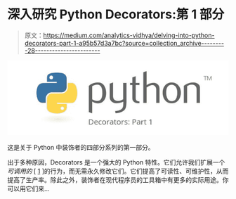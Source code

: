 # 深入研究 Python Decorators:第 1 部分

> 原文：<https://medium.com/analytics-vidhya/delving-into-python-decorators-part-1-a95b57d3a7bc?source=collection_archive---------28----------------------->

![](img/0e9f0e2fb0cd35db746f14aa4a19ed92.png)

这是关于 Python 中装饰者的四部分系列的第一部分。

出于多种原因，Decorators 是一个强大的 Python 特性。它们允许我们扩展一个*可调用的* [ [1](https://www.geeksforgeeks.org/callable-in-python/) ]的行为，而无需永久修改它们。它们提高了可读性、可维护性，从而提高了生产率。除此之外，装饰者在现代程序员的工具箱中有更多的实际用途。你可以用它们来…